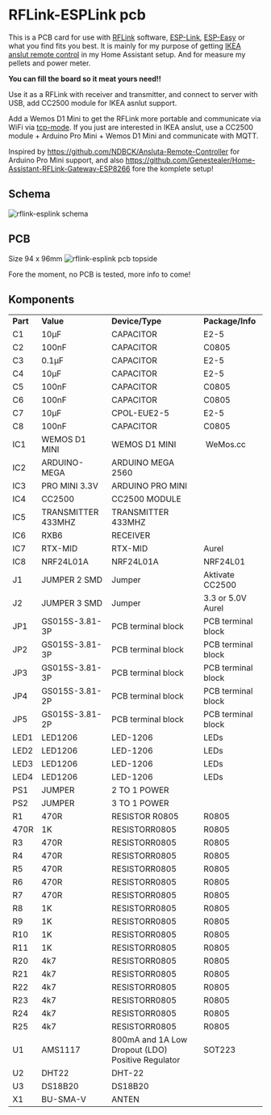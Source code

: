 RFLink-ESPLink pcb
===================

This is a PCB card for use with [RFLink](http://rflink.nl/blog2/) software, [ESP-Link](https://github.com/jeelabs/esp-link), [ESP-Easy](https://github.com/letscontrolit/ESPEasy) or what you find fits you best.
It is mainly for my purpose of getting [IKEA anslut remote control](http://www.ikea.com/se/sv/catalog/products/90300773/) in my Home Assistant setup. And for measure my pellets and power meter.

**You can fill the board so it meat yours need!!**

Use it as a RFLink with receiver and transmitter, and connect to server with USB, add CC2500 module for IKEA asnlut support.

Add a Wemos D1 Mini to get the RFLink more portable and communicate via WiFi via [tcp-mode](https://home-assistant.io/components/rflink/#tcp-mode).
If you just are interested in IKEA anslut, use a CC2500 module + Arduino Pro Mini + Wemos D1 Mini and communicate with MQTT.
 
Inspired by https://github.com/NDBCK/Ansluta-Remote-Controller for Arduino Pro Mini support, and also https://github.com/Genestealer/Home-Assistant-RFLink-Gateway-ESP8266 fore the komplete setup!

Schema
-----------
![rflink-esplink schema](https://github.com/rosangen/rflink-esplink/blob/master/PCB/img/schema-rflink-esplink.png?raw=true "Title")

PCB
------
Size 94 x 96mm
![rflink-esplink pcb topside](https://github.com/rosangen/rflink-esplink/blob/master/PCB/img/topp.jpg?raw=true "Title")

Fore the moment, no PCB is tested, more info to come!

Komponents
-----------

<table>
<tbody>
<tr>
<td><strong>Part</strong></td>
<td><strong>Value</strong></td>
<td><strong>Device/Type</strong></td>
<td><strong>Package/Info</strong></td>
</tr>
<tr>
<td>C1</td>
<td>10&micro;F</td>
<td>CAPACITOR</td>
<td>E2-5</td>
</tr>
<tr>
<td>C2</td>
<td>100nF</td>
<td>CAPACITOR</td>
<td>C0805</td>
</tr>
<tr>
<td>C3</td>
<td>0.1&micro;F</td>
<td>CAPACITOR</td>
<td>E2-5</td>
</tr>
<tr>
<td>C4</td>
<td>10&micro;F</td>
<td>CAPACITOR</td>
<td>E2-5</td>
</tr>
<tr>
<td>C5</td>
<td>100nF</td>
<td>CAPACITOR</td>
<td>C0805</td>
</tr>
<tr>
<td>C6</td>
<td>100nF</td>
<td>CAPACITOR</td>
<td>C0805</td>
</tr>
<tr>
<td>C7</td>
<td>10&micro;F</td>
<td>CPOL-EUE2-5</td>
<td>E2-5</td>
</tr>
<tr>
<td>C8</td>
<td>100nF</td>
<td>CAPACITOR</td>
<td>C0805</td>
</tr>
<tr>
<td>IC1</td>
<td>WEMOS D1 MINI</td>
<td>WEMOS D1 MINI</td>
<td>&nbsp;WeMos.cc</td>
</tr>
<tr>
<td>IC2</td>
<td>ARDUINO-MEGA</td>
<td>ARDUINO MEGA 2560</td>
</tr>
<tr>
<td>IC3</td>
<td>PRO MINI 3.3V</td>
<td>ARDUINO PRO MINI</td>
</tr>
<tr>
<td>IC4</td>
<td>CC2500</td>
<td>CC2500 MODULE</td>
</tr>
<tr>
<td>IC5</td>
<td>TRANSMITTER 433MHZ</td>
<td>TRANSMITTER 433MHZ</td>
</tr>
<tr>
<td>IC6</td>
<td>RXB6</td>
<td>RECEIVER</td>
</tr>
<tr>
<td>IC7</td>
<td>RTX-MID</td>
<td>RTX-MID</td>
<td>Aurel</td>
</tr>
<tr>
<td>IC8</td>
<td>NRF24L01A</td>
<td>NRF24L01A</td>
<td>NRF24L01</td>
</tr>
<tr>
<td>J1</td>
<td>JUMPER 2 SMD</td>
<td>Jumper</td>
<td>Aktivate CC2500</td>
</tr>
<tr>
<td>J2</td>
<td>JUMPER 3 SMD</td>
<td>Jumper</td>
<td>3.3 or 5.0V Aurel</td>
</tr>
<tr>
<td>JP1</td>
<td>GS015S-3.81-3P</td>
<td>PCB terminal block</td>
<td>PCB terminal block</td>
</tr>
<tr>
<td>JP2</td>
<td>GS015S-3.81-3P</td>
<td>PCB terminal block</td>
<td>PCB terminal block</td>
</tr>
<tr>
<td>JP3</td>
<td>GS015S-3.81-3P</td>
<td>PCB terminal block</td>
<td>PCB terminal block</td>
</tr>
<tr>
<td>JP4</td>
<td>GS015S-3.81-2P</td>
<td>PCB terminal block</td>
<td>PCB terminal block</td>
</tr>
<tr>
<td>JP5</td>
<td>GS015S-3.81-2P</td>
<td>PCB terminal block</td>
<td>PCB terminal block</td>
</tr>
<tr>
<td>LED1</td>
<td>LED1206</td>
<td>LED-1206</td>
<td>LEDs</td>
</tr>
<tr>
<td>LED2</td>
<td>LED1206</td>
<td>LED-1206</td>
<td>LEDs</td>
</tr>
<tr>
<td>LED3</td>
<td>LED1206</td>
<td>LED-1206</td>
<td>LEDs</td>
</tr>
<tr>
<td>LED4</td>
<td>LED1206</td>
<td>LED-1206</td>
<td>LEDs</td>
</tr>
<tr>
<td>PS1</td>
<td>JUMPER</td>
<td>2 TO 1 POWER</td>
</tr>
<tr>
<td>PS2</td>
<td>JUMPER</td>
<td>3 TO 1 POWER</td>
</tr>
<tr>
<td>R1</td>
<td>470R</td>
<td>RESISTOR R0805</td>
<td>R0805</td>
</tr>
<tr>
<td>470R</td>
<td>1K</td>
<td>RESISTORR0805</td>
<td>R0805</td>
</tr>
<tr>
<td>R3</td>
<td>470R</td>
<td>RESISTORR0805</td>
<td>R0805</td>
</tr>
<tr>
<td>R4</td>
<td>470R</td>
<td>RESISTORR0805</td>
<td>R0805</td>
</tr>
<tr>
<td>R5</td>
<td>470R</td>
<td>RESISTORR0805</td>
<td>R0805</td>
</tr>
<tr>
<td>R6</td>
<td>470R</td>
<td>RESISTORR0805</td>
<td>R0805</td>
</tr>
<tr>
<td>R7</td>
<td>470R</td>
<td>RESISTORR0805</td>
<td>R0805</td>
</tr>
<tr>
<td>R8</td>
<td>1K</td>
<td>RESISTORR0805</td>
<td>R0805</td>
</tr>
<tr>
<td>R9</td>
<td>1K</td>
<td>RESISTORR0805</td>
<td>R0805</td>
</tr>
<tr>
<td>R10</td>
<td>1K</td>
<td>RESISTORR0805</td>
<td>R0805</td>
</tr>
<tr>
<td>R11</td>
<td>1K</td>
<td>RESISTORR0805</td>
<td>R0805</td>
</tr>
<tr>
<td>R20</td>
<td>4k7</td>
<td>RESISTORR0805</td>
<td>R0805</td>
</tr>
<tr>
<td>R21</td>
<td>4k7</td>
<td>RESISTORR0805</td>
<td>R0805</td>
</tr>
<tr>
<td>R22</td>
<td>4k7</td>
<td>RESISTORR0805</td>
<td>R0805</td>
</tr>
<tr>
<td>R23</td>
<td>4k7</td>
<td>RESISTORR0805</td>
<td>R0805</td>
</tr>
<tr>
<td>R24</td>
<td>4k7</td>
<td>RESISTORR0805</td>
<td>R0805</td>
</tr>
<tr>
<td>R25</td>
<td>4k7</td>
<td>RESISTORR0805</td>
<td>R0805</td>
</tr>
<tr>
<td>U1</td>
<td>AMS1117</td>
<td>800mA and 1A Low Dropout (LDO) Positive Regulator</td>
<td>SOT223</td>
</tr>
<tr>
<td>U2</td>
<td>DHT22</td>
<td>DHT-22</td>
</tr>
<tr>
<td>U3</td>
<td>DS18B20</td>
<td>DS18B20</td>
</tr>
<tr>
<td>X1</td>
<td>BU-SMA-V</td>
<td>ANTEN</td>
</tr>
</tbody>
</table>

